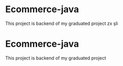 # Ecommerce-java
This project is backend of my graduated project
zx
şli

# Ecommerce-java




This project is backend of my graduated project